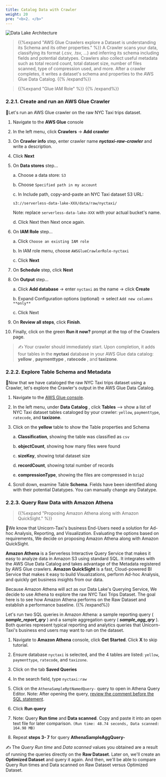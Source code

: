 ```yaml
---
title: Catalog Data with Crawler
weight: 20
pre: "<b>2. </b>"
---
```



![Data Lake Architecture](/images/modules/catalog.png?width=50pc)

> {{%expand "AWS Glue Crawlers explore a Dataset is understanding its Schema and its other properties." %}}
A Crawler scans your data, classifying its format (.csv, .tsv, ...) and inferring its schema including fields and potential datatypes. Crawlers also collect useful metadata such as total record count, total dataset size, number of files scanned, type of compression used, and more. After a crawler completes, it writes a dataset's schema and properties to the AWS Glue Data Catalog.
{{% /expand%}}

> {{%expand "Glue IAM Role" %}}
{{% /expand%}}


### 2.2.1. Create and run an AWS Glue Crawler

🎯Let's run an AWS Glue crawler on the raw NYC Taxi trips dataset.

 1. Navigate to the **AWS Glue** console
 2. In the left menu, click **Crawlers** → **Add crawler**
 3. On **Crawler info** step, enter crawler name **_nyctaxi-raw-crawler_** and write a description.
 4. Click **Next**
   
 5. On **Data stores** step...
   
    a. Choose a data store: `S3` 

    b. Choose `Specified path in my account`

	c. In Include path, copy-and-paste an NYC Taxi dataset S3 URL:
	```
    s3://serverless-data-lake-XXX/data/raw/nyctaxi/
    ```

    Note: replace `serverless-data-lake-XXX` with your actual bucket's name.

	d. Click Next then Next once again.

1. On **IAM Role** step...
   
    a. Click `Choose an existing IAM role`

    b. In IAM role menu, choose `AWSGlueCrawlerRole-nyctaxi`

    c. Click **Next**

2. On **Schedule** step, click **Next**

3. On **Output** step...

    a. Click **Add database** → enter `nyctaxi` as the name → click **Create**

    b. Expand Configuration options (optional) → select `Add new columns **only**`

    c. Click Next

4. On **Review all steps**, click **Finish**.

5.  Finally, click on the green **Run it now?** prompt at the top of the Crawlers page.


> ✍️ Your crawler should immediately start. Upon completion, it adds four tables in the **nyctaxi** database in your AWS Glue data catalog: **yellow** , **paymenttype** , **ratecode** , and **taxizone**.

### 2.2.2. Explore Table Schema and Metadata

🎯Now that we have cataloged the raw NYC Taxi trips dataset using a Crawler, let's explore the Crawler's output in the AWS Glue Data Catalog.

1. Navigate to the [AWS Glue console](https://console.aws.amazon.com/glue/home?region=ap-southeast-1#catalog). 
2. In the left menu, under **Data Catalog** , click **Tables** --> show a list of NYC Taxi dataset tables cataloged by your crawler: `yellow`, `paymenttype`, `ratecode`, and **taxizone**.
3. Click on the **yellow** table to show the Table properties and Schema

    a. **Classification**, showing the table was classified as `csv`

	b. **objectCount**, showing how many files were found

	c. **sizeKey**, showing total dataset size

	d. **recordCount**, showing total number of records

	e. **compressionType**, showing the files are compressed in `bzip2`

4. Scroll down, examine Table **Schema**. Fields have been identified along with their potential Datatypes. You can manually change any Datatype.


### 2.2.3. Query Raw Data with Amazon Athena

> {{%expand "Proposing Amazon Athena along with Amazon QuickSight." %}}

🎯We know that Unicorn-Taxi's business End-Users need a solution for Ad-hoc Analysis, Reporting, and Visualization. Evaluating the options based on requirements, We decide on proposing Amazon Athena along with Amazon QuickSight.

**Amazon Athena** is a Serverless Interactive Query Service that makes it easy to analyze data in Amazon S3 using standard SQL. It integrates with the AWS Glue Data Catalog and takes advantage of the Metadata registered by AWS Glue crawlers. 
**Amazon QuickSight** is a fast, Cloud-powered BI Service that makes it easy to build Visualizations, perform Ad-hoc Analysis,
and quickly get business insights from our data.

Because Amazon Athena will act as our Data Lake's Querying Service, We decide to use Athena to explore the raw NYC Taxi Trips Dataset. The goal here is to see how Amazon Athena performs on the Raw Dataset and establish a performance baseline.
{{% /expand%}}

Let's run two SQL queries in Amazon Athena: a sample reporting query ( **_sample_report_qry_** ) and a sample aggregation query ( **_sample_agg_qry_** ). Both queries represent typical reporting
and analytics queries that Unicorn-Taxi's business end users may want to run on the dataset.

1. Navigate to **Amazon Athena** console, click **Get Started**. Click **X** to skip tutorial.
2. Ensure database `nyctaxi` is selected, and the 4 tables are listed: `yellow`, `paymenttype`, `ratecode`, and `taxizone`.
3. Click on the tab **Saved Queries**
4. In the search field, type `nyctaxi:raw`
5. Click on the `AthenaSampleRptNamedQuery-` query to open in Athena Query Editor.
Note: After opening the query, [review the comment before the SQL statement]().
6. Click **Run query**

7. Note: Query **Run time** and **Data scanned**. Copy and paste it into an open text file for later comparison.
`(Run time: 48.74 seconds, Data scanned: 164.98 MB)`

8. Repeat **steps 3- 7** for query **AthenaSampleAggQuery-**

✍️ The *Query Run time* and *Data scanned* values you obtained are a result of running the queries directly on the **Raw Dataset**. Later on, we'll create an **Optimized Dataset** and query it again. And then, we'll be able to compare Query Run times and Data scanned on Raw Dataset versus Optimized Dataset.
